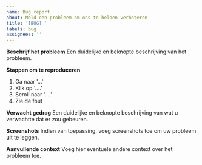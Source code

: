 ```yaml
---
name: Bug report
about: Meld een probleem om ons te helpen verbeteren
title: '[BUG] '
labels: bug
assignees: ''
---
```


**Beschrijf het probleem**
Een duidelijke en beknopte beschrijving van het probleem.

**Stappen om te reproduceren**
1. Ga naar '...'
2. Klik op '....'
3. Scroll naar '....'
4. Zie de fout

**Verwacht gedrag**
Een duidelijke en beknopte beschrijving van wat u verwachtte dat er zou gebeuren.

**Screenshots**
Indien van toepassing, voeg screenshots toe om uw probleem uit te leggen.

**Aanvullende context**
Voeg hier eventuele andere context over het probleem toe. 